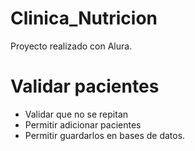 # Clinica_Nutricion
Proyecto realizado con Alura.

# Validar pacientes
- Validar que no se repitan
- Permitir adicionar pacientes
- Permitir guardarlos en bases de datos.

